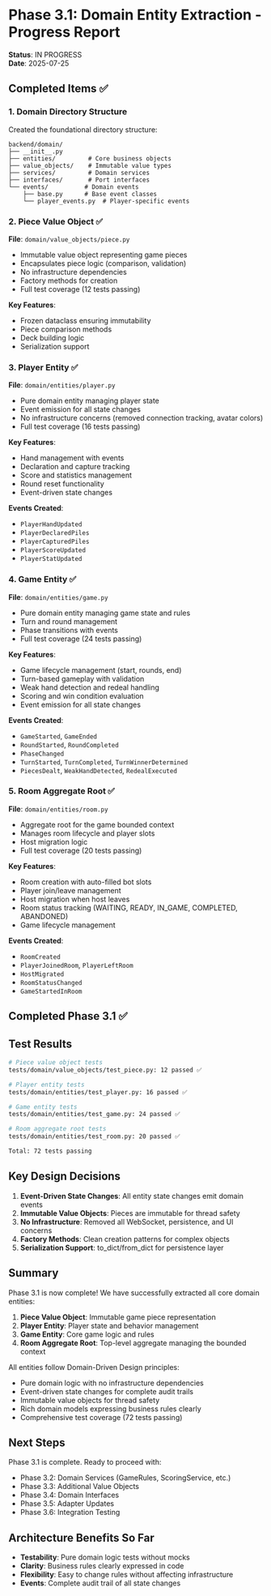 # Phase 3.1: Domain Entity Extraction - Progress Report

**Status**: IN PROGRESS  
**Date**: 2025-07-25  

## Completed Items ✅

### 1. Domain Directory Structure
Created the foundational directory structure:
```
backend/domain/
├── __init__.py
├── entities/         # Core business objects
├── value_objects/    # Immutable value types
├── services/         # Domain services
├── interfaces/       # Port interfaces
└── events/          # Domain events
    ├── base.py      # Base event classes
    └── player_events.py  # Player-specific events
```

### 2. Piece Value Object ✅
**File**: `domain/value_objects/piece.py`
- Immutable value object representing game pieces
- Encapsulates piece logic (comparison, validation)
- No infrastructure dependencies
- Factory methods for creation
- Full test coverage (12 tests passing)

**Key Features**:
- Frozen dataclass ensuring immutability
- Piece comparison methods
- Deck building logic
- Serialization support

### 3. Player Entity ✅
**File**: `domain/entities/player.py`
- Pure domain entity managing player state
- Event emission for all state changes
- No infrastructure concerns (removed connection tracking, avatar colors)
- Full test coverage (16 tests passing)

**Key Features**:
- Hand management with events
- Declaration and capture tracking
- Score and statistics management
- Round reset functionality
- Event-driven state changes

**Events Created**:
- `PlayerHandUpdated`
- `PlayerDeclaredPiles`
- `PlayerCapturedPiles`
- `PlayerScoreUpdated`
- `PlayerStatUpdated`

### 4. Game Entity ✅
**File**: `domain/entities/game.py`
- Pure domain entity managing game state and rules
- Turn and round management
- Phase transitions with events
- Full test coverage (24 tests passing)

**Key Features**:
- Game lifecycle management (start, rounds, end)
- Turn-based gameplay with validation
- Weak hand detection and redeal handling
- Scoring and win condition evaluation
- Event emission for all state changes

**Events Created**:
- `GameStarted`, `GameEnded`
- `RoundStarted`, `RoundCompleted`
- `PhaseChanged`
- `TurnStarted`, `TurnCompleted`, `TurnWinnerDetermined`
- `PiecesDealt`, `WeakHandDetected`, `RedealExecuted`

### 5. Room Aggregate Root ✅
**File**: `domain/entities/room.py`
- Aggregate root for the game bounded context
- Manages room lifecycle and player slots
- Host migration logic
- Full test coverage (20 tests passing)

**Key Features**:
- Room creation with auto-filled bot slots
- Player join/leave management
- Host migration when host leaves
- Room status tracking (WAITING, READY, IN_GAME, COMPLETED, ABANDONED)
- Game lifecycle management

**Events Created**:
- `RoomCreated`
- `PlayerJoinedRoom`, `PlayerLeftRoom`
- `HostMigrated`
- `RoomStatusChanged`
- `GameStartedInRoom`

## Completed Phase 3.1 ✅

## Test Results

```bash
# Piece value object tests
tests/domain/value_objects/test_piece.py: 12 passed ✅

# Player entity tests  
tests/domain/entities/test_player.py: 16 passed ✅

# Game entity tests
tests/domain/entities/test_game.py: 24 passed ✅

# Room aggregate root tests
tests/domain/entities/test_room.py: 20 passed ✅

Total: 72 tests passing
```

## Key Design Decisions

1. **Event-Driven State Changes**: All entity state changes emit domain events
2. **Immutable Value Objects**: Pieces are immutable for thread safety
3. **No Infrastructure**: Removed all WebSocket, persistence, and UI concerns
4. **Factory Methods**: Clean creation patterns for complex objects
5. **Serialization Support**: to_dict/from_dict for persistence layer

## Summary

Phase 3.1 is now complete! We have successfully extracted all core domain entities:

1. **Piece Value Object**: Immutable game piece representation
2. **Player Entity**: Player state and behavior management
3. **Game Entity**: Core game logic and rules
4. **Room Aggregate Root**: Top-level aggregate managing the bounded context

All entities follow Domain-Driven Design principles:
- Pure domain logic with no infrastructure dependencies
- Event-driven state changes for complete audit trails
- Immutable value objects for thread safety
- Rich domain models expressing business rules clearly
- Comprehensive test coverage (72 tests passing)

## Next Steps

Phase 3.1 is complete. Ready to proceed with:
- Phase 3.2: Domain Services (GameRules, ScoringService, etc.)
- Phase 3.3: Additional Value Objects
- Phase 3.4: Domain Interfaces
- Phase 3.5: Adapter Updates
- Phase 3.6: Integration Testing

## Architecture Benefits So Far

- **Testability**: Pure domain logic tests without mocks
- **Clarity**: Business rules clearly expressed in code
- **Flexibility**: Easy to change rules without affecting infrastructure
- **Events**: Complete audit trail of all state changes
